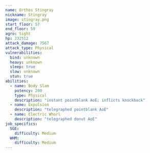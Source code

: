 ```yaml
---
name: Orthos Stingray
nickname: Stingray
image: stingray.png
start_floor: 57
end_floor: 59
agro: Sight
hp: 232512
attack_damage: 7567
attack_type: Physical
vulnerabilities:
  bind: unknown
  heavy: unknown
  sleep: true
  slow: unknown
  stun: true
abilities:
  - name: Body Slam
    potency: 200
    type: Physical
    description: "instant pointblank AoE; inflicts knockback"
  - name: Expulsion
    description: "telegraphed pointblank AoE"
  - name: Electric Whorl
    description: "telegraphed donut AoE"
job_specifics:
  SGE:
    difficulty: Medium
  WHM:
    difficulty: Medium
---
```

